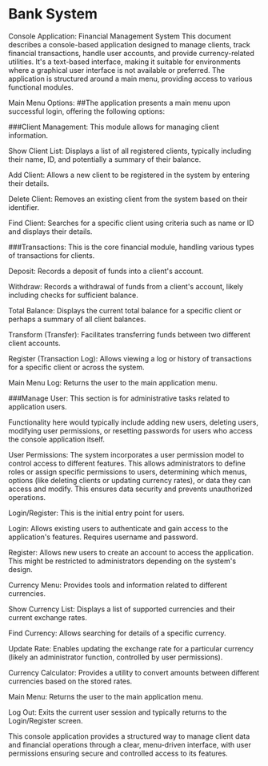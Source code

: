 # Bank System 

Console Application: Financial Management System
This document describes a console-based application designed to manage clients, track financial transactions, handle user accounts, and provide currency-related utilities. It's a text-based interface, making it suitable for environments where a graphical user interface is not available or preferred. The application is structured around a main menu, providing access to various functional modules.

Main Menu Options:
##The application presents a main menu upon successful login, offering the following options:

###Client Management: This module allows for managing client information.

Show Client List: Displays a list of all registered clients, typically including their name, ID, and potentially a summary of their balance.

Add Client: Allows a new client to be registered in the system by entering their details.

Delete Client: Removes an existing client from the system based on their identifier.

Find Client: Searches for a specific client using criteria such as name or ID and displays their details.

###Transactions: This is the core financial module, handling various types of transactions for clients.

Deposit: Records a deposit of funds into a client's account.

Withdraw: Records a withdrawal of funds from a client's account, likely including checks for sufficient balance.

Total Balance: Displays the current total balance for a specific client or perhaps a summary of all client balances.

Transform (Transfer): Facilitates transferring funds between two different client accounts.

Register (Transaction Log): Allows viewing a log or history of transactions for a specific client or across the system.

Main Menu Log: Returns the user to the main application menu.

###Manage User: This section is for administrative tasks related to application users.

Functionality here would typically include adding new users, deleting users, modifying user permissions, or resetting passwords for users who access the console application itself.

User Permissions: The system incorporates a user permission model to control access to different features. This allows administrators to define roles or assign specific permissions to users, determining which menus, options (like deleting clients or updating currency rates), or data they can access and modify. This ensures data security and prevents unauthorized operations.

Login/Register: This is the initial entry point for users.

Login: Allows existing users to authenticate and gain access to the application's features. Requires username and password.

Register: Allows new users to create an account to access the application. This might be restricted to administrators depending on the system's design.

Currency Menu: Provides tools and information related to different currencies.

Show Currency List: Displays a list of supported currencies and their current exchange rates.

Find Currency: Allows searching for details of a specific currency.

Update Rate: Enables updating the exchange rate for a particular currency (likely an administrator function, controlled by user permissions).

Currency Calculator: Provides a utility to convert amounts between different currencies based on the stored rates.

Main Menu: Returns the user to the main application menu.

Log Out: Exits the current user session and typically returns to the Login/Register screen.

This console application provides a structured way to manage client data and financial operations through a clear, menu-driven interface, with user permissions ensuring secure and controlled access to its features.

